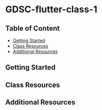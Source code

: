 # GDSC-flutter-class-1

## Table of Content
- <a href='https://github.com/rahulmokaria/gdsc-flutter-classes/blob/main/README.md#getting-started'>Getting Started</a>
- <a href='https://github.com/rahulmokaria/gdsc-flutter-classes/blob/main/README.md#class-resources'>Class Resources</a>
- <a href='https://github.com/rahulmokaria/gdsc-flutter-classes/blob/main/README.md#additional-resources'>Additional Resources</a>

## Getting Started

## Class Resources

## Additional Resources

